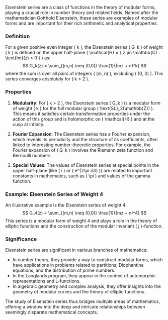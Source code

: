 
Eisenstein series are a class of functions in the theory of modular forms, playing a crucial role in number theory and related fields. Named after the mathematician Gotthold Eisenstein, these series are examples of modular forms and are important for their rich arithmetic and analytical properties.

### Definition

For a given positive even integer \( k \), the Eisenstein series \( G_k \) of weight \( k \) is defined on the upper half-plane \( \mathcal{H} = \{ z \in \mathbb{C} : \text{Im}(z) > 0 \} \) as:
$$
G_k(z) = \sum_{(m,n) \neq (0,0)} \frac{1}{(mz + n)^k}
$$
where the sum is over all pairs of integers \( (m, n) \), excluding \( (0, 0) \). This series converges absolutely for \( k > 2 \).

### Properties

1. **Modularity**: For \( k > 2 \), the Eisenstein series \( G_k \) is a modular form of weight \( k \) for the full modular group \( \text{SL}_2(\mathbb{Z}) \). This means it satisfies certain transformation properties under the action of this group and is holomorphic on \( \mathcal{H} \) and at the cusp at infinity.

2. **Fourier Expansion**: The Eisenstein series has a Fourier expansion, which reveals its periodicity and the structure of its coefficients, often linked to interesting number-theoretic properties. For example, the Fourier expansion of \( G_k \) involves the Riemann zeta function and Bernoulli numbers.

3. **Special Values**: The values of Eisenstein series at special points in the upper half-plane (like \( i \) or \( e^{2\pi i/3} \)) are related to important constants in mathematics, such as \( \pi \) and values of the gamma function.

### Example: Eisenstein Series of Weight 4

An illustrative example is the Eisenstein series of weight 4:
$$
G_4(z) = \sum_{(m,n) \neq (0,0)} \frac{1}{(mz + n)^4}
$$
This series is a modular form of weight 4 and plays a role in the theory of elliptic functions and the construction of the modular invariant \( j \)-function.

### Significance

Eisenstein series are significant in various branches of mathematics:

- In number theory, they provide a way to construct modular forms, which have applications in problems related to partitions, Diophantine equations, and the distribution of prime numbers.
- In the Langlands program, they appear in the context of automorphic representations and L-functions.
- In algebraic geometry and complex analysis, they offer insights into the geometry of modular curves and the theory of elliptic functions.

The study of Eisenstein series thus bridges multiple areas of mathematics, offering a window into the deep and intricate relationships between seemingly disparate mathematical concepts.